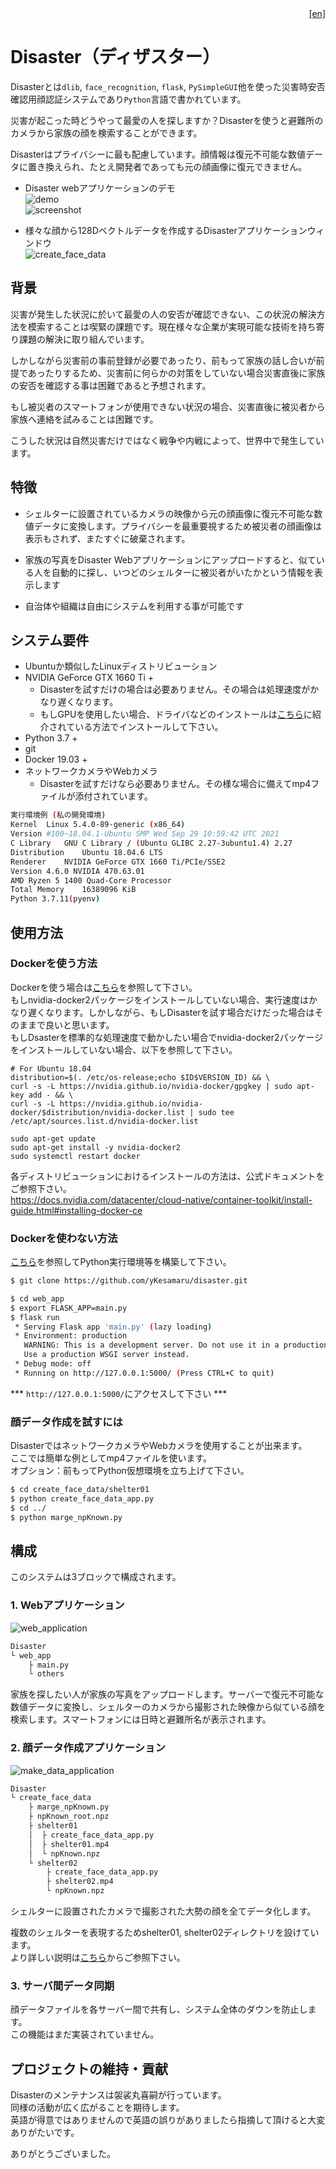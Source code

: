 <div style="text-align: right"><a href="https://github.com/yKesamaru/disaster#disaster">[en]</a></div>  


# Disaster（ディザスター）
Disasterとは`dlib`, `face_recognition`, `flask`, `PySimpleGUI`他を使った災害時安否確認用顔認証システムであり`Python`言語で書かれています。

災害が起こった時どうやって最愛の人を探しますか？Disasterを使うと避難所のカメラから家族の顔を検索することができます。

Disasterはプライバシーに最も配慮しています。顔情報は復元不可能な数値データに置き換えられ、たとえ開発者であっても元の顔画像に復元できません。  

* Disaster webアプリケーションのデモ  
![demo](../img/demo.gif)  
![screenshot](https://user-images.githubusercontent.com/93259837/139792630-06f66eef-2b41-4bbf-8c00-6c57ac811974.png)  

* 様々な顔から128Dベクトルデータを作成するDisasterアプリケーションウィンドウ  
![create_face_data](../img/demo3.gif)   

## 背景
災害が発生した状況に於いて最愛の人の安否が確認できない、この状況の解決方法を模索することは喫緊の課題です。現在様々な企業が実現可能な技術を持ち寄り課題の解決に取り組んでいます。  

しかしながら災害前の事前登録が必要であったり、前もって家族の話し合いが前提であったりするため、災害前に何らかの対策をしていない場合災害直後に家族の安否を確認する事は困難であると予想されます。  

もし被災者のスマートフォンが使用できない状況の場合、災害直後に被災者から家族へ連絡を試みることは困難です。  

こうした状況は自然災害だけではなく戦争や内戦によって、世界中で発生しています。


## 特徴
* シェルターに設置されているカメラの映像から元の顔画像に復元不可能な数値データに変換します。プライバシーを最重要視するため被災者の顔画像は表示もされず、またすぐに破棄されます。  

* 家族の写真をDisaster Webアプリケーションにアップロードすると、似ている人を自動的に探し、いつどのシェルターに被災者がいたかという情報を表示します  

* 自治体や組織は自由にシステムを利用する事が可能です  

## システム要件
* Ubuntuか類似したLinuxディストリビューション
* NVIDIA GeForce GTX 1660 Ti +
  * Disasterを試すだけの場合は必要ありません。その場合は処理速度がかなり遅くなります。
  * もしGPUを使用したい場合、ドライバなどのインストールは[こちら](https://docs.nvidia.com/datacenter/cloud-native/container-toolkit/install-guide.html#installing-docker-ce)に紹介されている方法でインストールして下さい。
* Python 3.7 +
* git
* Docker 19.03 +
* ネットワークカメラやWebカメラ
  * Disasterを試すだけなら必要ありません。その様な場合に備えてmp4ファイルが添付されています。
```bash
実行環境例 (私の開発環境)
Kernel	Linux 5.4.0-89-generic (x86_64)
Version	#100~18.04.1-Ubuntu SMP Wed Sep 29 10:59:42 UTC 2021
C Library	GNU C Library / (Ubuntu GLIBC 2.27-3ubuntu1.4) 2.27
Distribution	Ubuntu 18.04.6 LTS
Renderer	NVIDIA GeForce GTX 1660 Ti/PCIe/SSE2
Version	4.6.0 NVIDIA 470.63.01
AMD Ryzen 5 1400 Quad-Core Processor
Total Memory	16389096 KiB
Python 3.7.11(pyenv)
```
  
## 使用方法  
### Dockerを使う方法
Dockerを使う場合は<a href="Build_python_runtime_environment.md">こちら</a>を参照して下さい。  
もしnvidia-docker2パッケージをインストールしていない場合、実行速度はかなり遅くなります。しかしながら、もしDisasterを試す場合だけだった場合はそのままで良いと思います。  
もしDsasterを標準的な処理速度で動かしたい場合でnvidia-docker2パッケージをインストールしていない場合、以下を参照して下さい。
```bash:Install nvidia-docker2 package
# For Ubuntu 18.04
distribution=$(. /etc/os-release;echo $ID$VERSION_ID) && \
curl -s -L https://nvidia.github.io/nvidia-docker/gpgkey | sudo apt-key add - && \
curl -s -L https://nvidia.github.io/nvidia-docker/$distribution/nvidia-docker.list | sudo tee /etc/apt/sources.list.d/nvidia-docker.list

sudo apt-get update
sudo apt-get install -y nvidia-docker2
sudo systemctl restart docker
```
各ディストリビューションにおけるインストールの方法は、公式ドキュメントをご参照下さい。  
https://docs.nvidia.com/datacenter/cloud-native/container-toolkit/install-guide.html#installing-docker-ce  


### Dockerを使わない方法
<a href="./Build_python_runtime_environment.md">こちら</a>を参照してPython実行環境等を構築して下さい。  
```bash
$ git clone https://github.com/yKesamaru/disaster.git
```
```bash
$ cd web_app
$ export FLASK_APP=main.py
$ flask run
 * Serving Flask app 'main.py' (lazy loading)
 * Environment: production
   WARNING: This is a development server. Do not use it in a production deployment.
   Use a production WSGI server instead.
 * Debug mode: off
 * Running on http://127.0.0.1:5000/ (Press CTRL+C to quit)
```
*** `http://127.0.0.1:5000/`にアクセスして下さい ***

### 顔データ作成を試すには
DisasterではネットワークカメラやWebカメラを使用することが出来ます。  
ここでは簡単な例としてmp4ファイルを使います。  
オプション：前もってPython仮想環境を立ち上げて下さい。
```bash
$ cd create_face_data/shelter01
$ python create_face_data_app.py 
$ cd ../
$ python marge_npKnown.py
```

## 構成
このシステムは3ブロックで構成されます。
### 1. Webアプリケーション  
![web_application](https://user-images.githubusercontent.com/93259837/139513838-3e22fb8e-f9b7-4c88-aa7c-2ec4aa72cdd4.png)  
```bash
Disaster
└ web_app
    ├ main.py
    └ others
```
家族を探したい人が家族の写真をアップロードします。サーバーで復元不可能な数値データに変換し、シェルターのカメラから撮影された映像から似ている顔を検索します。スマートフォンには日時と避難所名が表示されます。  

### 2. 顔データ作成アプリケーション
![make_data_application](https://user-images.githubusercontent.com/93259837/139513900-7dd066a4-5295-4ae6-aa49-d3e6feb01cd6.png)  
```bash
Disaster
└ create_face_data
    ├ marge_npKnown.py
    ├ npKnown_root.npz
    ├ shelter01
    │  ├ create_face_data_app.py
    │  ├ shelter01.mp4    
    │  └ npKnown.npz
    └ shelter02
        ├ create_face_data_app.py
        ├ shelter02.mp4    
        └ npKnown.npz
```
シェルターに設置されたカメラで撮影された大勢の顔を全てデータ化します。  

複数のシェルターを表現するためshelter01, shelter02ディレクトリを設けています。  
より詳しい説明は<a href="./How_to_operate.md">こちら</a>からご参照下さい。   

### 3. サーバ間データ同期
顔データファイルを各サーバー間で共有し、システム全体のダウンを防止します。  
この機能はまだ実装されていません。

## プロジェクトの維持・貢献
Disasterのメンテナンスは袈裟丸喜嗣が行っています。  
同様の活動が広く広がることを期待します。  
英語が得意ではありませんので英語の誤りがありましたら指摘して頂けると大変ありがたいです。  
  
ありがとうございました。

<!-- ## ToDo
*  -->